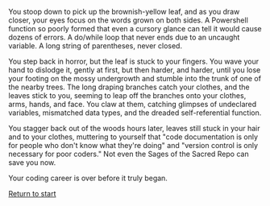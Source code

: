You stoop down to pick up the brownish-yellow leaf, and as you draw closer, your eyes focus on the words grown on both sides. A Powershell function so poorly formed that even a cursory glance can tell it would cause dozens of errors. A do/while loop that never ends due to an uncaught variable. A long string of parentheses, never closed. 

You step back in horror, but the leaf is stuck to your fingers. You wave your hand to dislodge it, gently at first, but then harder, and harder, until you lose your footing on the mossy undergrowth and stumble into the trunk of one of the nearby trees. The long draping branches catch your clothes, and the leaves stick to you, seeming to leap off the branches onto your clothes, arms, hands, and face. You claw at them, catching glimpses of undeclared variables, mismatched data types, and the dreaded self-referential function. 

You stagger back out of the woods hours later, leaves still stuck in your hair and to your clothes, muttering to yourself that "code documentation is only for people who don't know what they're doing" and "version control is only necessary for poor coders." Not even the Sages of the Sacred Repo can save you now. 

Your coding career is over before it truly began. 

[Return to start](https://github.com/double-virgule)
